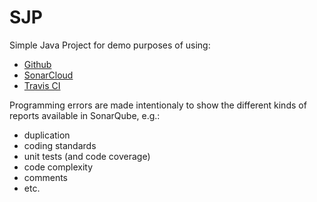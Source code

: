 # SJP

Simple Java Project for demo purposes of using:

- [Github](https://github.com/Expleo/SJP)
- [SonarCloud](https://sonarcloud.io/organizations/expleo)
- [Travis CI](https://travis-ci.org/github/Expleo/SJP)

Programming errors are made intentionaly to show the different kinds of reports available in SonarQube, e.g.:

- duplication
- coding standards
- unit tests (and code coverage)
- code complexity
- comments
- etc.
